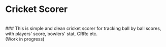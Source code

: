# Cricket Scorer
<br>
### This is simple and clean cricket scorer for tracking ball by ball scores, with players' score, bowlers' stat, CRRc etc.
<br>
(Work in progress)
